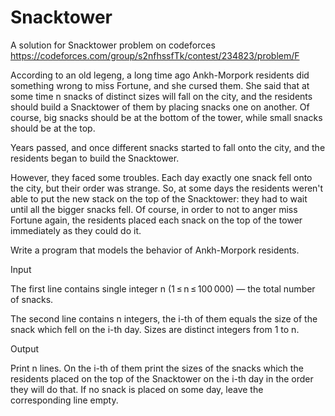 # Snacktower
A solution for Snacktower problem on codeforces https://codeforces.com/group/s2nfhssfTk/contest/234823/problem/F

According to an old legeng, a long time ago Ankh-Morpork residents did something wrong to miss Fortune, and she cursed them. She said that at some time n snacks of distinct sizes will fall on the city, and the residents should build a Snacktower of them by placing snacks one on another. Of course, big snacks should be at the bottom of the tower, while small snacks should be at the top.

Years passed, and once different snacks started to fall onto the city, and the residents began to build the Snacktower.

However, they faced some troubles. Each day exactly one snack fell onto the city, but their order was strange. So, at some days the residents weren't able to put the new stack on the top of the Snacktower: they had to wait until all the bigger snacks fell. Of course, in order to not to anger miss Fortune again, the residents placed each snack on the top of the tower immediately as they could do it.

Write a program that models the behavior of Ankh-Morpork residents.

Input

The first line contains single integer n (1 ≤ n ≤ 100 000) — the total number of snacks.

The second line contains n integers, the i-th of them equals the size of the snack which fell on the i-th day. Sizes are distinct integers from 1 to n.

Output

Print n lines. On the i-th of them print the sizes of the snacks which the residents placed on the top of the Snacktower on the i-th day in the order they will do that. If no snack is placed on some day, leave the corresponding line empty.
